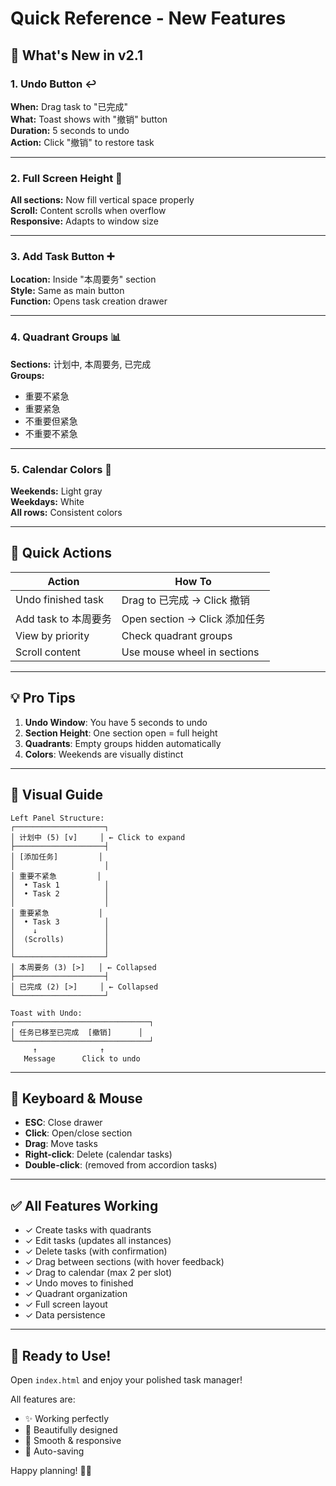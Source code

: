 # Quick Reference - New Features

## 🎯 What's New in v2.1

### 1. Undo Button ↩️
**When:** Drag task to "已完成"  
**What:** Toast shows with "撤销" button  
**Duration:** 5 seconds to undo  
**Action:** Click "撤销" to restore task  

---

### 2. Full Screen Height 📏
**All sections:** Now fill vertical space properly  
**Scroll:** Content scrolls when overflow  
**Responsive:** Adapts to window size  

---

### 3. Add Task Button ➕
**Location:** Inside "本周要务" section  
**Style:** Same as main button  
**Function:** Opens task creation drawer  

---

### 4. Quadrant Groups 📊
**Sections:** 计划中, 本周要务, 已完成  
**Groups:**
- 重要不紧急
- 重要紧急  
- 不重要但紧急
- 不重要不紧急

---

### 5. Calendar Colors 🎨
**Weekends:** Light gray  
**Weekdays:** White  
**All rows:** Consistent colors  

---

## 🚀 Quick Actions

| Action | How To |
|--------|--------|
| Undo finished task | Drag to 已完成 → Click 撤销 |
| Add task to 本周要务 | Open section → Click 添加任务 |
| View by priority | Check quadrant groups |
| Scroll content | Use mouse wheel in sections |

---

## 💡 Pro Tips

1. **Undo Window**: You have 5 seconds to undo
2. **Section Height**: One section open = full height
3. **Quadrants**: Empty groups hidden automatically
4. **Colors**: Weekends are visually distinct

---

## 🎨 Visual Guide

```
Left Panel Structure:
┌────────────────────┐
│ 计划中 (5) [v]     │ ← Click to expand
├────────────────────┤
│ [添加任务]         │
│                    │
│ 重要不紧急         │
│  • Task 1          │
│  • Task 2          │
│                    │
│ 重要紧急           │
│  • Task 3          │
│    ↓               │
│  (Scrolls)         │
│                    │
└────────────────────┘
│ 本周要务 (3) [>]   │ ← Collapsed
├────────────────────┤
│ 已完成 (2) [>]     │ ← Collapsed
└────────────────────┘
```

```
Toast with Undo:
┌──────────────────────────────┐
│ 任务已移至已完成  [撤销]      │
└──────────────────────────────┘
     ↑              ↑
   Message      Click to undo
```

---

## 📱 Keyboard & Mouse

- **ESC**: Close drawer
- **Click**: Open/close section
- **Drag**: Move tasks
- **Right-click**: Delete (calendar tasks)
- **Double-click**: (removed from accordion tasks)

---

## ✅ All Features Working

- ✓ Create tasks with quadrants
- ✓ Edit tasks (updates all instances)
- ✓ Delete tasks (with confirmation)
- ✓ Drag between sections (with hover feedback)
- ✓ Drag to calendar (max 2 per slot)
- ✓ Undo moves to finished
- ✓ Quadrant organization
- ✓ Full screen layout
- ✓ Data persistence

---

## 🎉 Ready to Use!

Open `index.html` and enjoy your polished task manager!

All features are:
- ✨ Working perfectly
- 🎨 Beautifully designed  
- 🚀 Smooth & responsive
- 💾 Auto-saving

Happy planning! 📅✨

